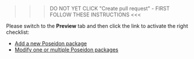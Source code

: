 >>> DO NOT YET CLICK "Create pull request" - FIRST FOLLOW THESE INSTRUCTIONS <<<

Please switch to the **Preview** tab and then click the link to activate the right checklist:

- [Add a new Poseidon package](?expand=1&template=add_package_template.md)
- [Modify one or multiple Poseidon packages](?expand=1&template=modify_package_template.md)
